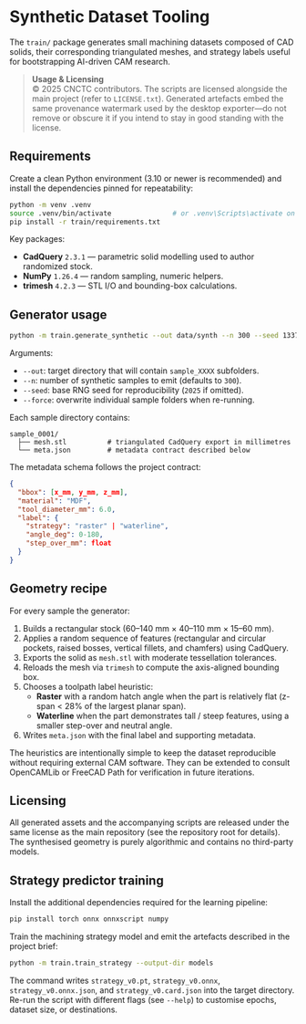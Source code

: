 # Synthetic Dataset Tooling

The `train/` package generates small machining datasets composed of CAD solids,
their corresponding triangulated meshes, and strategy labels useful for
bootstrapping AI-driven CAM research.

> **Usage & Licensing**  
> © 2025 CNCTC contributors. The scripts are licensed alongside the main project (refer to `LICENSE.txt`). Generated artefacts embed the same provenance watermark used by the desktop exporter—do not remove or obscure it if you intend to stay in good standing with the license.

## Requirements

Create a clean Python environment (3.10 or newer is recommended) and install the
dependencies pinned for repeatability:

```bash
python -m venv .venv
source .venv/bin/activate               # or .venv\Scripts\activate on Windows
pip install -r train/requirements.txt
```

Key packages:

* **CadQuery** `2.3.1` — parametric solid modelling used to author randomized stock.
* **NumPy** `1.26.4` — random sampling, numeric helpers.
* **trimesh** `4.2.3` — STL I/O and bounding-box calculations.

## Generator usage

```bash
python -m train.generate_synthetic --out data/synth --n 300 --seed 1337 --force
```

Arguments:

* `--out`: target directory that will contain `sample_XXXX` subfolders.
* `--n`: number of synthetic samples to emit (defaults to `300`).
* `--seed`: base RNG seed for reproducibility (`2025` if omitted).
* `--force`: overwrite individual sample folders when re-running.

Each sample directory contains:

```
sample_0001/
  ├── mesh.stl          # triangulated CadQuery export in millimetres
  └── meta.json         # metadata contract described below
```

The metadata schema follows the project contract:

```json
{
  "bbox": [x_mm, y_mm, z_mm],
  "material": "MDF",
  "tool_diameter_mm": 6.0,
  "label": {
    "strategy": "raster" | "waterline",
    "angle_deg": 0-180,
    "step_over_mm": float
  }
}
```

## Geometry recipe

For every sample the generator:

1. Builds a rectangular stock (60–140 mm × 40–110 mm × 15–60 mm).
2. Applies a random sequence of features (rectangular and circular pockets,
   raised bosses, vertical fillets, and chamfers) using CadQuery.
3. Exports the solid as `mesh.stl` with moderate tessellation tolerances.
4. Reloads the mesh via `trimesh` to compute the axis-aligned bounding box.
5. Chooses a toolpath label heuristic:
   * **Raster** with a random hatch angle when the part is relatively flat
     (z-span < 28% of the largest planar span).
   * **Waterline** when the part demonstrates tall / steep features, using a
     smaller step-over and neutral angle.
6. Writes `meta.json` with the final label and supporting metadata.

The heuristics are intentionally simple to keep the dataset reproducible without
requiring external CAM software. They can be extended to consult OpenCAMLib or
FreeCAD Path for verification in future iterations.

## Licensing

All generated assets and the accompanying scripts are released under the same
license as the main repository (see the repository root for details). The
synthesised geometry is purely algorithmic and contains no third-party models.

## Strategy predictor training

Install the additional dependencies required for the learning pipeline:

```bash
pip install torch onnx onnxscript numpy
```

Train the machining strategy model and emit the artefacts described in the project brief:

```bash
python -m train.train_strategy --output-dir models
```

The command writes `strategy_v0.pt`, `strategy_v0.onnx`, `strategy_v0.onnx.json`, and `strategy_v0.card.json` into the target directory. Re-run the script with different flags (see `--help`) to customise epochs, dataset size, or destinations.
